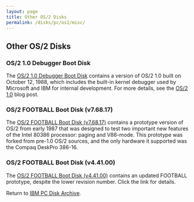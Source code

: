 ```yaml
---
layout: page
title: Other OS/2 Disks
permalink: /disks/pc/os2/misc/
---
```


Other OS/2 Disks
---

### OS/2 1.0 Debugger Boot Disk

The [OS/2 1.0 Debugger Boot Disk](/disks/pc/os2/misc/1.0/88286/) contains a version of OS/2 1.0 built on
October 12, 1988, which includes the built-in kernel debugger used by Microsoft and IBM for internal development.
For more details, see the [OS/2 1.0](/blog/2014/12/04/) blog post.

### OS/2 FOOTBALL Boot Disk (v7.68.17)

The [OS/2 FOOTBALL Boot Disk (v7.68.17)](/disks/pc/os2/misc/football/87058/) contains a prototype version of OS/2
from early 1987 that was designed to test two important new features of the Intel 80386 processor: paging and V86-mode.
This prototype was forked from pre-1.0 OS/2 sources, and the only hardware it supported was the Compaq DeskPro 386-16.

### OS/2 FOOTBALL Boot Disk (v4.41.00)

The [OS/2 FOOTBALL Boot Disk (v4.41.00)](/disks/pc/os2/misc/football/87357/) contains an updated FOOTBALL prototype,
despite the lower revision number.  Click the link for details.

Return to [IBM PC Disk Archive](/disks/pc/#other-os2-disks).
